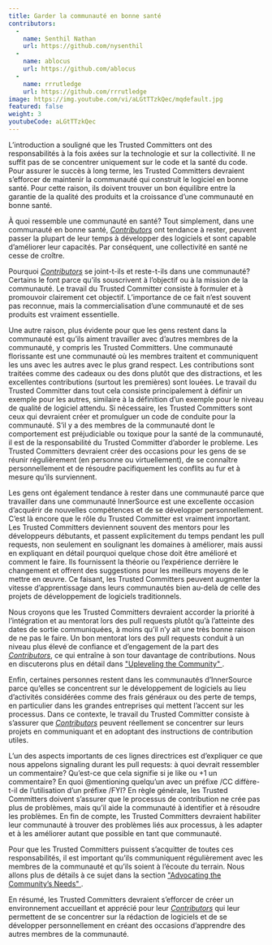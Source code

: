 ```yaml
---
title: Garder la communauté en bonne santé
contributors:
  - 
    name: Senthil Nathan
    url: https://github.com/nysenthil
  - 
    name: ablocus
    url: https://github.com/ablocus
  - 
    name: rrrutledge
    url: https://github.com/rrrutledge
image: https://img.youtube.com/vi/aLGtTTzkQec/mqdefault.jpg
featured: false
weight: 3
youtubeCode: aLGtTTzkQec
---
```


<div class="paragraph">
<p>L&#8217;introduction a souligné que les Trusted Committers ont des responsabilités à la fois axées sur la technologie et sur la collectivité.
Il ne suffit pas de se concentrer uniquement sur le code et la santé du code. Pour assurer le succès à long terme, les Trusted Committers devraient s&#8217;efforcer de maintenir la communauté qui construit le logiciel en bonne santé. Pour cette raison, ils doivent trouver un bon équilibre entre la garantie de la qualité des produits et la croissance d&#8217;une communauté en bonne santé.</p>
</div>
<div class="paragraph">
<p>À quoi ressemble une communauté en santé? Tout simplement, dans une communauté en bonne santé, <a href="https://innersourcecommons.org/learn/learning-path/contributor"><em>Contributors</em></a> ont tendance à rester, peuvent passer la plupart de leur temps à développer des logiciels et sont capable d&#8217;améliorer leur capacités. Par conséquent, une collectivité en santé ne cesse de croître.</p>
</div>
<div class="paragraph">
<p>Pourquoi <a href="https://innersourcecommons.org/learn/learning-path/contributor"><em>Contributors</em></a> se joint-t-ils et reste-t-ils dans une communauté? Certains le font parce qu&#8217;ils souscrivent à l&#8217;objectif ou à la mission de la communauté. Le travail du Trusted Committer consiste à formuler et à promouvoir clairement cet objectif. L&#8217;importance de ce fait n&#8217;est souvent pas reconnue, mais la commercialisation d&#8217;une communauté et de ses produits est vraiment essentielle.</p>
</div>
<div class="paragraph">
<p>Une autre raison, plus évidente pour que les gens restent dans la communauté est qu&#8217;ils aiment travailler avec d&#8217;autres membres de la communauté, y compris les Trusted Committers. Une communauté florissante est une communauté où les membres traitent et communiquent les uns avec les autres avec le plus grand respect. Les contributions sont traitées comme des cadeaux ou des dons plutôt que des distractions, et les excellentes contributions (surtout les premières) sont louées. Le travail du Trusted Committer dans tout cela consiste principalement à définir un exemple pour les autres, similaire à la définition d&#8217;un exemple pour le niveau de qualité de logiciel attendu. Si nécessaire, les Trusted Committers sont ceux qui devraient créer et promulguer un code de conduite pour la communauté. S&#8217;il y a des membres de la communauté dont le comportement est préjudiciable ou toxique pour la santé de la communauté, il est de la responsabilité du Trusted Committer d&#8217;aborder le probleme. Les Trusted Committers devraient créer des occasions pour les gens de se réunir régulièrement (en personne ou virtuellement), de se connaître personnellement et de résoudre pacifiquement les conflits au fur et à mesure qu&#8217;ils surviennent.</p>
</div>
<div class="paragraph">
<p>Les gens ont également tendance à rester dans une communauté parce que travailler dans une communauté InnerSource est une excellente occasion d&#8217;acquérir de nouvelles compétences et de se développer personnellement. C&#8217;est là encore que le rôle du Trusted Committer est vraiment important. Les Trusted Committers deviennent souvent des mentors pour les développeurs débutants, et passent explicitement du temps pendant les pull requests, non seulement en soulignant les domaines à améliorer, mais aussi en expliquant en détail pourquoi quelque chose doit être amélioré et comment le faire. Ils fournissent la théorie ou l&#8217;expérience derrière le changement et offrent des suggestions pour les meilleurs moyens de le mettre en œuvre. Ce faisant, les Trusted Committers peuvent augmenter la vitesse d&#8217;apprentissage dans leurs communautés bien au-delà de celle des projets de développement de logiciels traditionnels.</p>
</div>
<div class="paragraph">
<p>Nous croyons que les Trusted Committers devraient accorder la priorité à l&#8217;intégration et au mentorat lors des pull requests plutôt qu&#8217;à l&#8217;atteinte des dates de sortie communiquées, à moins qu&#8217;il n&#8217;y ait une très bonne raison de ne pas le faire. Un bon mentorat lors des pull requests conduit à un niveau plus élevé de confiance et d&#8217;engagement de la part des <a href="https://innersourcecommons.org/learn/learning-path/contributor"><em>Contributors</em></a>, ce qui entraîne à son tour davantage de contributions. Nous en discuterons plus en détail dans <a href="https://innersourcecommons.org/fr/learn/learning-path/trusted-committer/04/">"Upleveling the Community" </a>.</p>
</div>
<div class="paragraph">
<p>Enfin, certaines personnes restent dans les communautés d&#8217;InnerSource parce qu&#8217;elles se concentrent sur le développement de logiciels au lieu d&#8217;activités considérées comme des frais généraux ou des perte de temps, en particulier dans les grandes entreprises qui mettent l&#8217;accent sur les processus. Dans ce contexte, le travail du Trusted Committer consiste à s&#8217;assurer que <a href="https://innersourcecommons.org/learn/learning-path/contributor"><em>Contributors</em></a> peuvent réellement se concentrer sur leurs projets en communiquant et en adoptant des instructions de contribution utiles.</p>
</div>
<div class="paragraph">
<p>L&#8217;un des aspects importants de ces lignes directrices est d&#8217;expliquer ce que nous appelons signaling durant les pull requests: à quoi devrait ressembler un commentaire? Qu&#8217;est-ce que cela signifie si je like ou +1 un commentaire? En quoi @mentioning quelqu&#8217;un avec un préfixe /CC diffère-t-il de l&#8217;utilisation d&#8217;un préfixe /FYI? En règle générale, les Trusted Committers doivent s&#8217;assurer que le processus de contribution ne crée pas plus de problèmes, mais qu&#8217;il aide la communauté à identifier et à résoudre les problèmes. En fin de compte, les Trusted Committers devraient habiliter leur communauté à trouver des problèmes liés aux processus, à les adapter et à les améliorer autant que possible en tant que communauté.</p>
</div>
<div class="paragraph">
<p>Pour que les Trusted Committers puissent s&#8217;acquitter de toutes ces responsabilités, il est important qu&#8217;ils communiquent régulièrement avec les membres de la communauté et qu&#8217;ils soient à l&#8217;écoute du terrain. Nous allons plus de détails à ce sujet dans la section <a href="https://innersourcecommons.org/fr/learn/learning-path/trusted-committer/06/">"Advocating the Community&#8217;s Needs" </a>.</p>
</div>
<div class="paragraph">
<p>En résumé, les Trusted Committers devraient s&#8217;efforcer de créer un environnement accueillant et apprécié pour leur <a href="https://innersourcecommons.org/learn/learning-path/contributor"><em>Contributors</em></a> qui leur permettent de se concentrer sur la rédaction de logiciels et de se développer personnellement en créant des occasions d&#8217;apprendre des autres membres de la communauté.</p>
</div>
<!--- This file autogenerated from https://github.com/InnerSourceCommons/InnerSourceLearningPath/blob/main/scripts -->